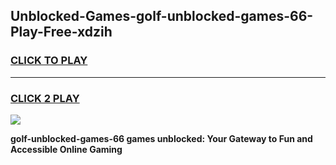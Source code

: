
## Unblocked-Games-golf-unblocked-games-66-Play-Free-xdzih
<h3>
<a href="https://premium76.site?title=golf-unblocked-games-66&ref=23A">CLICK TO PLAY</a></h3>
<hr>

<h3>
<a href="https://premium76.site?title=golf-unblocked-games-66&ref=23A">CLICK 2 PLAY</a>
  
</h3>

<a href="https://premium76.site?title=golf-unblocked-games-66&ref=23A"><img src="https://clearcache.store/games.png"></a>


**golf-unblocked-games-66 games unblocked: Your Gateway to Fun and Accessible Online Gaming**
